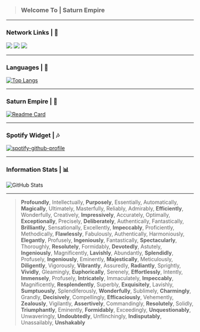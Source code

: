 <!DOCTYPE html>
<html>
  
> <h3>Welcome To | <b>Saturn Empire</b></h3>

<hr>

  <h3><b>Network Links | 🔗</b></h3>
    
   <a href="https://open.spotify.com/user/zzykeijuuo3t2kpl6grmgo6gy" target="blank_">
    <img src="https://img.shields.io/badge/-Spotify-00FFAA?logo=spotify&logoColor=white&logoWidth=25"></a>
   <a href="https://steamcommunity.com/id/saturntr/" target="blank_">
    <img src="https://img.shields.io/badge/-Steam-0B0B0B?logo=steam&logoColor=white&logoWidth=25"></a>
    <a href="https://www.instagram.com/mstfyvzk" target="blank_">
    <img src="https://img.shields.io/badge/-Instagram-FD05A0?logo=instagram&logoColor=white&logoWidth=25"></a>
   <br>
<hr>

<h3>Languages | 🔱</h3>

[![Top Langs](https://github-readme-stats.vercel.app/api/top-langs/?username=mrsxturn&bg_color=0B0B0B&border_color=2E2E2E&title_color=FF0051&text_color=FFF)](https://github.com/anuraghazra/github-readme-stats)

<hr>

  <h3>Saturn Empire | 👑</h3>
  
[![Readme Card](https://github-readme-stats.vercel.app/api/pin/?username=mrsxturn&repo=Empire&bg_color=0B0B0B&show_owner=true&border_color=2E2E2E&title_color=FF0051&text_color=FFFFFF)](https://github.com/anuraghazra/github-readme-stats)

<hr>
  <h3>Spotify Widget | 🎶</h3>
   
   [![spotify-github-profile](https://spotify-github-profile.vercel.app/api/view?uid=zzykeijuuo3t2kpl6grmgo6gy&cover_image=true&theme=default&show_offline=true&border_color=2E2E2E&background_color=0B0B0B&interchange=false&bar_color=00FF51)](https://github.com/kittinan/spotify-github-profile)

<hr>
  <h3><b>Information Stats | 📊</b></h3>
    
  ![GitHub Stats](https://github-readme-stats.vercel.app/api?username=mrsxturn&show_icons=true&icon_color=FF0051&bg_color=0B0B0B&border_color=2e2e2e&title_color=FF0051&text_color=FFF)

<hr>

> <p><strong>Profoundly</strong>, Intellectually, <strong>Purposely</strong>, Essentially, Automatically, <strong>Magically</strong>, Ultimately, Masterfully, Reliably, Admirably, <strong>Efficiently</strong>, Wonderfully, Creatively, <strong>Impressively</strong>, Accurately, Optimally, <strong>Exceptionally</strong>, Precisely, <strong>Deliberately</strong>, Authentically, Fantastically, <strong>Brilliantly</strong>, Sensationally, Excellently, <strong>Impeccably</strong>, Proficiently, Methodically, <strong>Flawlessly</strong>, Fabulously, Authentically, Harmoniously, <strong>Elegantly</strong>, Profusely, <strong>Ingeniously</strong>, Fantastically, <strong>Spectacularly</strong>, Thoroughly, <strong>Resolutely</strong>, Formidably, <strong>Devotedly</strong>, Astutely, <strong>Ingeniously</strong>, Magnificently, <strong>Lavishly</strong>, Abundantly, <strong>Splendidly</strong>, Profusely, <strong>Ingeniously</strong>, Eminently, <strong>Majestically</strong>, Meticulously, <strong>Diligently</strong>, Vigorously, <strong>Vibrantly</strong>, Assuredly, <strong>Radiantly</strong>, Sprightly, <strong>Vividly</strong>, Gleamingly, <strong>Euphorically</strong>, Serenely, <strong>Effortlessly</strong>, Intently, <strong>Immensely</strong>, Profusely, <strong>Intricately</strong>, Immaculately, <strong>Impeccably</strong>, Magnificently, <strong>Resplendently</strong>, Superbly, <strong>Exquisitely</strong>, Lavishly, <strong>Sumptuously</strong>, Splendiferously, <strong>Wonderfully</strong>, Sublimely, <strong>Charmingly</strong>, Grandly, <strong>Decisively</strong>, Compellingly, <strong>Efficaciously</strong>, Vehemently, <strong>Zealously</strong>, Vigilantly, <strong>Assertively</strong>, Commandingly, <strong>Resolutely</strong>, Solidly, <strong>Triumphantly</strong>, Eminently, <strong>Formidably</strong>, Exceedingly, <strong>Unquestionably</strong>, Unwaveringly, <strong>Undoubtedly</strong>, Unflinchingly, <strong>Indisputably</strong>, Unassailably, <strong>Unshakably</strong></p>

</html>
